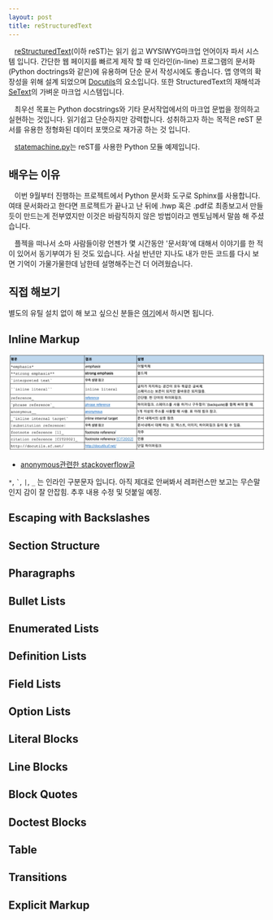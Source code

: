 ```yaml
---
layout: post
title: reStructuredText
---
```

  &nbsp;&nbsp;&nbsp;[reStructuredText](http://docutils.sourceforge.net/rst.html)(이하 reST)는 읽기 쉽고 WYSIWYG마크업 언어이자 파서 시스템 입니다.
  간단한 웹 페이지를 빠르게 제작 할 때 인라인(in-line) 프로그램의 문서화(Python doctrings와 같은)에 유용하며 단순 문서 작성시에도 좋습니다.
  앱 영역의 확장성을 위해 설계 되었으며 [Docutils](http://docutils.sourceforge.net/index.html)의 요소입니다. 또한 StructuredText의 재해석과 [SeText](http://docutils.sourceforge.net/mirror/setext.html)의 가벼운 마크업 시스템입니다.

  &nbsp;&nbsp;&nbsp;최우선 목표는 Python docstrings와 기타 문서작업에서의 마크업 문법을 정의하고 실현하는 것입니다. 읽기쉽고 단순하지만 강력합니다. 성취하고자 하는 목적은 reST 문서를 유용한 정형화된 데이터 포맷으로 재가공 하는 것 입니다.

  &nbsp;&nbsp;&nbsp;[statemachine.py](http://docutils.sourceforge.net/docutils/statemachine.py)는 reST를 사용한 Python 모듈 예제입니다.

## **배우는 이유**
&nbsp;&nbsp;&nbsp;이번 9월부터 진행하는 프로젝트에서 Python 문서화 도구로 Sphinx를 사용합니다.
여태 문서화라고 한다면 프로젝트가 끝나고 난 뒤에 .hwp 혹은 .pdf로 최종보고서 만들듯이 만드는게 전부였지만 이것은 바람직하지 않은 방법이라고 멘토님께서 말씀 해 주셨습니다.

&nbsp;&nbsp;&nbsp;플젝을 떠나서 소마 사람들이랑 언젠가 몇 시간동안 '문서화'에 대해서 이야기를 한 적이 있어서 동기부여가 된 것도 있습니다.
사실 반년만 지나도 내가 만든 코드를 다시 보면 기억이 가물가물한데 남한테 설명해주는건 더 어려웠습니다.

## **직접 해보기**
별도의 유틸 설치 없이 해 보고 싶으신 분들은 [여기](http://rst.ninjs.org/)에서 하시면 됩니다.

## **Inline Markup**

![Inline Markup 표](./images/reST_InlineMarkup.png "option")

* [anonymous관련한 stackoverflow글](http://stackoverflow.com/questions/5464627/how-to-have-same-text-in-two-links-with-restructured-text)

`*`, `` ` ``, `|`, `_` 는 인라인 구분문자 입니다. 아직 제대로 안써봐서 레퍼런스만 보고는 무슨말인지 감이 잘 안잡힘.
추후 내용 수정 및 덧붙일 예정.

## **Escaping with Backslashes**

## **Section Structure**

## **Pharagraphs**

## **Bullet Lists**

## **Enumerated Lists**

## **Definition Lists**

## **Field Lists**

## **Option Lists**

## **Literal Blocks**

## **Line Blocks**

## **Block Quotes**

## **Doctest Blocks**

## **Table**

## **Transitions**

## **Explicit Markup**

##
